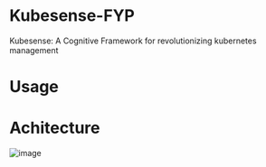 # Kubesense-FYP
Kubesense: A Cognitive Framework for revolutionizing kubernetes management 

# Usage


# Achitecture
![image](https://github.com/Malitha08/Kubesense-FYP/assets/72942686/44d6806a-ae47-4c74-a7e7-bcac79dc72f4)


